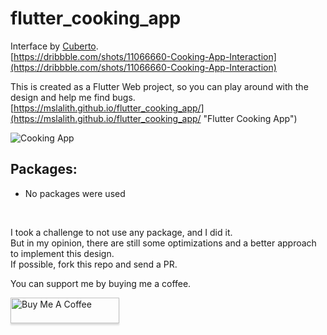 # flutter_cooking_app


Interface by [Cuberto](https://dribbble.com/cuberto).<br>
[https://dribbble.com/shots/11066660-Cooking-App-Interaction](https://dribbble.com/shots/11066660-Cooking-App-Interaction)

This is created as a Flutter Web project, so you can play around with the design and help me find bugs.<br>
[https://mslalith.github.io/flutter_cooking_app/](https://mslalith.github.io/flutter_cooking_app/ "Flutter Cooking App")

![Cooking App](https://github.com/mslalith/flutter_cooking_app/blob/master/example/cooking.gif)

## Packages:

- No packages were used

<br>

I took a challenge to not use any package, and I did it.<br>
But in my opinion, there are still some optimizations and a better approach to implement this design.<br>
If possible, fork this repo and send a PR.

You can support me by buying me a coffee.

<a href="https://www.buymeacoffee.com/msLalith" target="_blank"><img src="https://www.buymeacoffee.com/assets/img/custom_images/orange_img.png" alt="Buy Me A Coffee" style="height: 41px !important;width: 174px !important;box-shadow: 0px 3px 2px 0px rgba(190, 190, 190, 0.5) !important;-webkit-box-shadow: 0px 3px 2px 0px rgba(190, 190, 190, 0.5) !important;" ></a>
